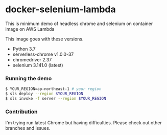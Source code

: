 # docker-selenium-lambda

This is minimum demo of headless chrome and selenium on container image on AWS Lambda

This image goes with these versions.

- Python 3.7
- serverless-chrome v1.0.0-37
- chromedriver 2.37
- selenium 3.141.0 (latest)

### Running the demo

```bash
$ YOUR_REGION=ap-northeast-1 # your region
$ sls deploy --region $YOUR_REGION
$ sls invoke -f server --region $YOUR_REGION
```

### Contribution

I'm trying run latest Chrome but having difficulties. Please check out other branches and issues.

